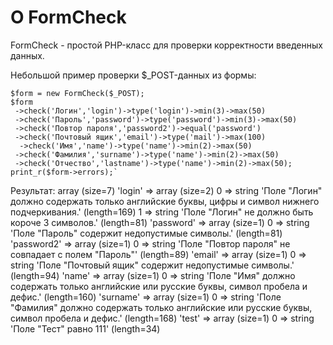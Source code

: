 # О FormCheck
FormCheck - простой PHP-класс для проверки корректности введенных данных.

Небольшой пример проверки $_POST-данных из формы:

    $form = new FormCheck($_POST);
    $form
     ->check('Логин','login')->type('login')->min(3)->max(50)
     ->check('Пароль','password')->type('password')->min(3)->max(50)
     ->check('Повтор пароля','password2')->equal('password')
     ->check('Почтовый ящик','email')->type('mail')->max(100)
      ->check('Имя','name')->type('name')->min(2)->max(50)
     ->check('Фамилия','surname')->type('name')->min(2)->max(50)
     ->check('Отчество','lastname')->type('name')->min(2)->max(50);
    print_r($form->errors);`
Результат:
  array (size=7)
  'login' => 
    array (size=2)
      0 => string 'Поле "Логин" должно содержать только английские буквы, цифры и символ нижнего подчеркивания.' (length=169)
      1 => string 'Поле "Логин" не должно быть короче 3 символов.' (length=81)
  'password' => 
    array (size=1)
      0 => string 'Поле "Пароль" содержит недопустимые символы.' (length=81)
  'password2' => 
    array (size=1)
      0 => string 'Поле "Повтор пароля" не совпадает с полем "Пароль"' (length=89)
  'email' => 
    array (size=1)
      0 => string 'Поле "Почтовый ящик" содержит недопустимые символы.' (length=94)
  'name' => 
    array (size=1)
      0 => string 'Поле "Имя" должно содержать только английские или русские буквы, символ пробела и дефис.' (length=160)
  'surname' => 
    array (size=1)
      0 => string 'Поле "Фамилия" должно содержать только английские или русские буквы, символ пробела и дефис.' (length=168)
  'test' => 
    array (size=1)
      0 => string 'Поле "Тест" равно 111' (length=34)
